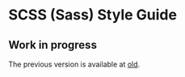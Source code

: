# SCSS (Sass) Style Guide

## Work in progress

The previous version is available at [old](https://github.com/mercadolibre/css-style-guide/tree/old).
